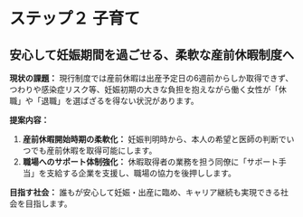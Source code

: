 # ステップ２ 子育て

## 安心して妊娠期間を過ごせる、柔軟な産前休暇制度へ

**現状の課題：**
現行制度では産前休暇は出産予定日の6週前からしか取得できず、つわりや感染症リスク等、妊娠初期の大きな負担を抱えながら働く女性が「休職」や「退職」を選ばざるを得ない状況があります。

**提案内容：**
1.  **産前休暇開始時期の柔軟化：** 妊娠判明時から、本人の希望と医師の判断でいつでも産前休暇を取得可能にします。
2.  **職場へのサポート体制強化：** 休暇取得者の業務を担う同僚に「サポート手当」を支給する企業を支援し、職場の協力を後押しします。

**目指す社会：**
誰もが安心して妊娠・出産に臨め、キャリア継続も実現できる社会を目指します。